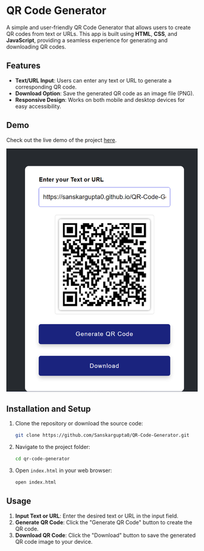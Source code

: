 # QR Code Generator

A simple and user-friendly QR Code Generator that allows users to create QR codes from text or URLs. This app is built using **HTML**, **CSS**, and **JavaScript**, providing a seamless experience for generating and downloading QR codes.

## Features

- **Text/URL Input**: Users can enter any text or URL to generate a corresponding QR code.
- **Download Option**: Save the generated QR code as an image file (PNG).
- **Responsive Design**: Works on both mobile and desktop devices for easy accessibility.

## Demo

Check out the live demo of the project [here](https://sanskargupta0.github.io/QR-Code-Generator/).


![QR Code Generator App Screenshot](./image.png)

## Installation and Setup

1. Clone the repository or download the source code:
    ```bash
    git clone https://github.com/Sanskargupta0/QR-Code-Generator.git
    ```

2. Navigate to the project folder:
    ```bash
    cd qr-code-generator
    ```

3. Open `index.html` in your web browser:
    ```bash
    open index.html
    ```

## Usage

1. **Input Text or URL**: Enter the desired text or URL in the input field.
2. **Generate QR Code**: Click the "Generate QR Code" button to create the QR code.
3. **Download QR Code**: Click the "Download" button to save the generated QR code image to your device.

